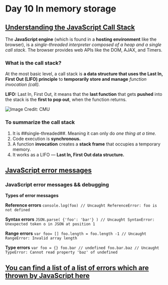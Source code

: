 # Day 10 In memory storage

## [Understanding the JavaScript Call Stack](https://www.freecodecamp.org/news/understanding-the-javascript-call-stack-861e41ae61d4/)
The **JavaScript engine** (which is found in a **hosting environment** like the browser), is a *single-threaded interpreter composed of a heap and a single call stack*. The browser provides web APIs like the DOM, AJAX, and Timers.

### What is the call stack?

At the most basic level, a call stack is **a data structure that uses the Last In, First Out (LIFO) principle** to **temporarily store and manage** *function invocation (call).*

**LIFO:** Last In, First Out, it means that the **last function** that gets **pushed** into the stack is the **first to pop out**, when the function returns.

![Image Credit: CMU](https://cdn-media-1.freecodecamp.org/images/QgR2uIk7tW0YNz0Xm8g0jAPeRFI0e4sCejsv)

### To summarize the call stack

1. It is ##single-threaded##. Meaning it can only do *one thing at a time.*
2. Code execution is **synchronous.**
3. A function **invocation** creates a **stack frame** that occupies a temporary memory.
4. It works as a LIFO — **Last In, First Out data structure.**


## [JavaScript error messages](https://codeburst.io/javascript-error-messages-debugging-d23f84f0ae7c)

### JavaScript error messages && debugging

**Types of error messages**


**Reference errors** 
`console.log(foo) // Uncaught ReferenceError: foo is not defined`

**Syntax errors**
`JSON.parse( {'foo': 'bar'} ) // Uncaught SyntaxError: Unexpected token o in JSON at position 1`

**Range errors**
`var foo= []
foo.length = foo.length -1 // Uncaught RangeError: Invalid array length
`

**Type errors**
`var foo = {}
foo.bar // undefined
foo.bar.baz // Uncaught TypeError: Cannot read property 'baz' of undefined
`



## [You can find a list of a list of errors which are thrown by JavaScript here](https://developer.mozilla.org/en-US/docs/Web/JavaScript/Reference/Errors)



